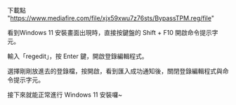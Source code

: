 下載點 "https://www.mediafire.com/file/xjx59xwu7z76sts/BypassTPM.reg/file"

看到Windows 11 安裝畫面出現時，直接按鍵盤的 Shift + F10 開啟命令提示字元。

輸入「regedit」，按 Enter 鍵，開啟登錄編輯程式。

選擇剛剛放進去的登錄檔，按開啟，看到匯入成功通知後，關閉登錄編輯程式與命令提示字元。

接下來就能正常進行 Windows 11 安裝囉~



